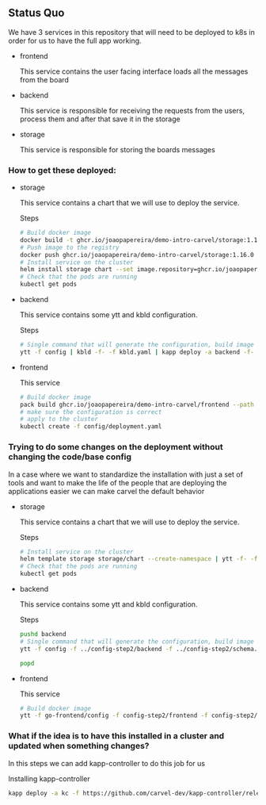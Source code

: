 ## Status Quo

We have 3 services in this repository that will need to be deployed to k8s in order for us to have the full app working.

- frontend

  This service contains the user facing interface loads all the messages from the board
- backend

  This service is responsible for receiving the requests from the users, process them and after that save it in the
  storage
- storage

  This service is responsible for storing the boards messages

### How to get these deployed:

- storage

  This service contains a chart that we will use to deploy the service.

  Steps
    ```bash
    # Build docker image
    docker build -t ghcr.io/joaopapereira/demo-intro-carvel/storage:1.16.0 .
    # Push image to the registry
    docker push ghcr.io/joaopapereira/demo-intro-carvel/storage:1.16.0
    # Install service on the cluster
    helm install storage chart --set image.repository=ghcr.io/joaopapereira/demo-intro-carvel/storage --create-namespace --namespace step1
    # Check that the pods are running
    kubectl get pods
    ```
- backend

  This service contains some ytt and kbld configuration.

  Steps
  ```bash
  # Single command that will generate the configuration, build image and deploy to the cluster
  ytt -f config | kbld -f- -f kbld.yaml | kapp deploy -a backend -f- -y
  ```

- frontend

  This service

  ```bash
  # Build docker image
  pack build ghcr.io/joaopapereira/demo-intro-carvel/frontend --path . --publish 
  # make sure the configuration is correct
  # apply to the cluster
  kubectl create -f config/deployment.yaml
  ```

### Trying to do some changes on the deployment without changing the code/base config

In a case where we want to standardize the installation with just a set of tools and want to make the life
of the people that are deploying the applications easier we can make carvel the default behavior

- storage

  This service contains a chart that we will use to deploy the service.

  Steps
    ```bash
    # Install service on the cluster
    helm template storage storage/chart --create-namespace | ytt -f- -f config-step2/storage -f config-step2/schema.yaml -f config-step2/values.yaml | kbld -f- | kapp deploy -a storage -f- -y
    # Check that the pods are running
    kubectl get pods
    ```
- backend

  This service contains some ytt and kbld configuration.

  Steps
  ```bash
  pushd backend
  # Single command that will generate the configuration, build image and deploy to the cluster
  ytt -f config -f ../config-step2/backend -f ../config-step2/schema.yaml -f ../config-step2/values.yaml | kbld -f- -f kbld.yaml | kapp deploy -a backend -f- -y
  
  popd
  ```

- frontend

  This service

  ```bash
  # Build docker image
  ytt -f go-frontend/config -f config-step2/frontend -f config-step2/schema.yaml -f config-step2/values.yaml | kbld -f- | kapp deploy -a frontend -f- -y
  ```

### What if the idea is to have this installed in a cluster and updated when something changes?

In this steps we can add kapp-controller to do this job for us

Installing kapp-controller

```bash
kapp deploy -a kc -f https://github.com/carvel-dev/kapp-controller/releases/download/v0.45.0/release.yml
```
